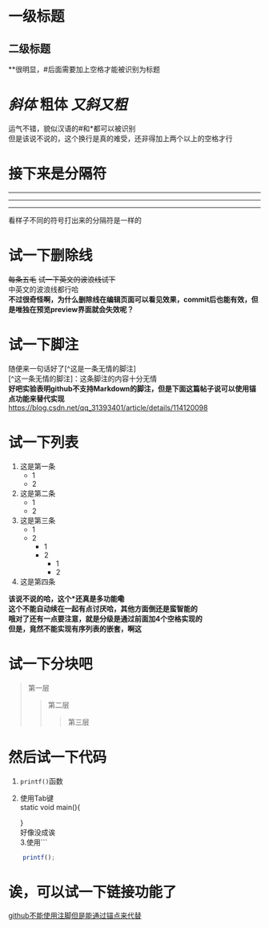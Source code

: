 # 一级标题
## 二级标题
**很明显，#后面需要加上空格才能被识别为标题   

# *斜体* **粗体** ***又斜又粗***  
运气不错，貌似汉语的#和\*都可以被识别  
但是该说不说的，这个换行是真的难受，还非得加上两个以上的空格才行  


# 接下来是分隔符
---
***
---
看样子不同的符号打出来的分隔符是一样的


# 试一下删除线

~~每条五毛~~
~~试一下英文的波浪线试下~~   
中英文的波浪线都行哈  
**不过很奇怪啊，为什么删除线在编辑页面可以看见效果，commit后也能有效，但是唯独在预览preview界面就会失效呢？**  


# 试一下脚注
随便来一句话好了[^这是一条无情的脚注]  
[^这一条无情的脚注]：这条脚注的内容十分无情  
**好吧实验表明github不支持Markdown的脚注，但是下面这篇帖子说可以使用锚点功能来替代实现**  
https://blog.csdn.net/qq_31393401/article/details/114120098

# 试一下列表
1. 这是第一条  
    + 1
    + 2
2. 这是第二条
   - 1
   - 2
3. 这是第三条
   * 1
   * 2
        + 1
        + 2
            - 1
            - 2
4. 这是第四条
   

**该说不说的哈，这个\*还真是多功能嘞**  
**这个不能自动续在一起有点讨厌哈，其他方面倒还是蛮智能的**  
**哦对了还有一点要注意，就是分级是通过前面加4个空格实现的**  
**但是，竟然不能实现有序列表的嵌套，啊这**  

# 试一下分块吧
>第一层
>>第二层
>>>第三层

# 然后试一下代码
1. `printf()`函数
2. 使用Tab键  
    static void main(){
    
    }  
    好像没成诶  
3.使用\`\`\`
```javascript
    printf();
```

# 诶，可以试一下链接功能了
[github不能使用注脚但是能通过锚点来代替](https://blog.csdn.net/qq_31393401/article/details/114120098)
